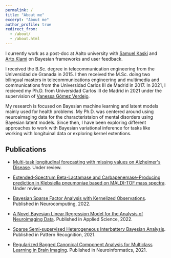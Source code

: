 ```yaml
---
permalink: /
title: "About me"
excerpt: "About me"
author_profile: true
redirect_from: 
  - /about/
  - /about.html
---
```


I currently work as a post-doc at Aalto university with [Samuel Kaski](https://people.aalto.fi/samuel.kaski) and [Arto Klami](https://researchportal.helsinki.fi/en/persons/arto-klami) on Bayesian frameworks and user feedback.

I received the B.Sc. degree in telecommunication engineering from the Universidad de Granada in 2015. 
I then received the M.Sc. doing two bilingual masters in telecommunications engineering and multimedia and communications from the Universidad Carlos III de Madrid in 2017. In 2021, I recieved my Ph.D. from Universidad Carlos III de Madrid in 2021 under the supervision of [Vanessa Gómez Verdejo](http://vanessa.webs.tsc.uc3m.es/). 

My research is focused on Bayesian machine learning and latent models mainly used for health problems. My Ph.D. was centered around using neuroaimaging data for the characteristaion of mental disorders using Bayesian latent models. Since then, I have been exploring different approaches to work with Bayesian variational inference for tasks like working with longituinal data or exploring kernel extentions.

## Publications

- [Multi-task longitudinal forecasting with missing values on Alzheimer's Disease](https://arxiv.org/abs/2201.05040). 
Under review.

- [Extended-Spectrum Beta-Lactamase and Carbapenemase-Producing prediction in Klebsiella pneumoniae based on MALDI-TOF mass spectra](https://www.biorxiv.org/content/10.1101/2021.10.04.463058v4.abstract). 
Under review.

- [Bayesian Sparse Factor Analysis with Kernelized Observations](https://www.sciencedirect.com/science/article/pii/S0925231222002946).
Published in Neurocomputing, 2022.

- [A Novel Bayesian Linear Regression Model for the Analysis of Neuroimaging Data](https://www.mdpi.com/2076-3417/12/5/2571). 
Published in Applied Science, 2022.

- [Sparse Semi-supervised Heterogeneous Interbattery Bayesian Analysis](https://www.sciencedirect.com/science/article/pii/S0031320321003289).
Published in Pattern Recognition, 2021.

- [Regularized Bagged Canonical Component Analysis for Multiclass Learning in Brain Imaging](https://link.springer.com/article/10.1007/s12021-020-09470-y).
Published in Neuroinformatics, 2021.
